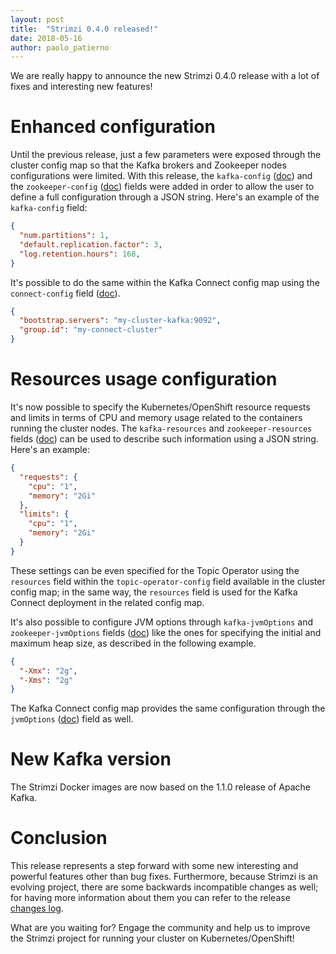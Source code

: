 ```yaml
---
layout: post
title:  "Strimzi 0.4.0 released!"
date: 2018-05-16
author: paolo_patierno
---
```


We are really happy to announce the new Strimzi 0.4.0 release with a lot of fixes and interesting new features!

<!--more-->

# Enhanced configuration

Until the previous release, just a few parameters were exposed through the cluster config map so that the Kafka brokers and Zookeeper nodes configurations were limited. With this release, the `kafka-config` ([doc](http://strimzi.io/docs/0.4.0/#kafka_configuration_json_config)) and the `zookeeper-config` ([doc](http://strimzi.io/docs/0.4.0/#zookeeper_configuration_json_config)) fields were added in order to allow the user to define a full configuration through a JSON string.
Here's an example of the `kafka-config` field:

```json
{
  "num.partitions": 1,
  "default.replication.factor": 3,
  "log.retention.hours": 168,
}
```

It's possible to do the same within the Kafka Connect config map using the `connect-config` field ([doc](http://strimzi.io/docs/0.4.0/#kafka_connect_configuration_json_config)).

```json
{
  "bootstrap.servers": "my-cluster-kafka:9092",
  "group.id": "my-connect-cluster"
}
```

# Resources usage configuration

It's now possible to specify the Kubernetes/OpenShift resource requests and limits in terms of CPU and memory usage related to the containers running the cluster nodes. The `kafka-resources` and `zookeeper-resources` fields ([doc](http://strimzi.io/docs/0.4.0/#resources_json_config)) can be used to describe such information using a JSON string.
Here's an example:

```json
{
  "requests": {
    "cpu": "1",
    "memory": "2Gi"
  },
  "limits": {
    "cpu": "1",
    "memory": "2Gi"
  }
}
```

These settings can be even specified for the Topic Operator using the `resources` field within the `topic-operator-config` field available in the cluster config map; in the same way, the `resources` field is used for the Kafka Connect deployment in the related config map.

It's also possible to configure JVM options through `kafka-jvmOptions` and `zookeeper-jvmOptions` fields ([doc](http://strimzi.io/docs/0.4.0/#jvm_json_config)) like the ones for specifying the initial and maximum heap size, as described in the following example.

```json
{
  "-Xmx": "2g",
  "-Xms": "2g"
}
```

The Kafka Connect config map provides the same configuration through the `jvmOptions` ([doc](http://strimzi.io/docs/0.4.0/#kafka_connect_config_map_details)) field as well.

# New Kafka version

The Strimzi Docker images are now based on the 1.1.0 release of Apache Kafka.

# Conclusion

This release represents a step forward with some new interesting and powerful features other than bug fixes.
Furthermore, because Strimzi is an evolving project, there are some backwards incompatible changes as well; for having more information about them you can refer to the release [changes log](https://github.com/strimzi/strimzi/releases/tag/0.4.0).

What are you waiting for? Engage the community and help us to improve the Strimzi project for running your cluster on Kubernetes/OpenShift!